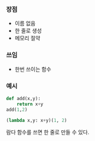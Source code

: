 ### 장점

- 이름 없음
- 한 줄로 생성
- 메모리 절약

### 쓰임

- 한번 쓰이는 함수

### 예시

```python
def add(x,y):
    return x+y
add(1,2)
```

```python
(lambda x,y: x+y)(1, 2)
```

람다 함수를 쓰면 한 줄로 만들 수 있다.
